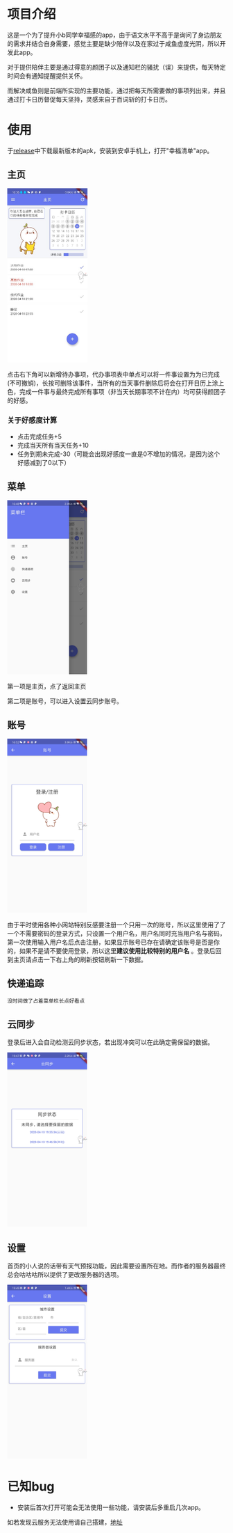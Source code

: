 # 项目介绍

这是一个为了提升小b同学幸福感的app，由于语文水平不高于是询问了身边朋友的需求并结合自身需要，感觉主要是缺少陪伴以及在家过于咸鱼虚度光阴，所以开发此app。

对于提供陪伴主要是通过得意的颜团子以及通知栏的骚扰（误）来提供，每天特定时间会有通知提醒提供关怀。

而解决咸鱼则是前端所实现的主要功能，通过把每天所需要做的事项列出来，并且通过打卡日历督促每天坚持，灵感来自于百词斩的打卡日历。

# 使用

于[release](https://github.com/Xander-C/Brain_hole/releases)中下载最新版本的apk，安装到安卓手机上，打开"幸福清单"app。

## 主页

<img src="./images/01.jpg" height=400px>

点击右下角可以新增待办事项，代办事项表中单点可以将一件事设置为为已完成(不可撤销)，长按可删除该事件，当所有的当天事件删除后将会在打开日历上涂上色，完成一件事与最终完成所有事项（非当天长期事项不计在内）均可获得颜团子的好感。

### 关于好感度计算

* 点击完成任务+5
* 完成当天所有当天任务+10
* 任务到期未完成-30（可能会出现好感度一直是0不增加的情况，是因为这个好感减到了0以下）

## 菜单

<img src="./images/02.jpg" height=400px>



第一项是主页，点了返回主页

第二项是账号，可以进入设置云同步账号。

## 账号

<img src="./images/03.jpg" height=400px>

由于平时使用各种小网站特别反感要注册一个只用一次的账号，所以这里使用了了一个不需要密码的登录方式，只设置一个用户名，用户名同时充当用户名与密码，第一次使用输入用户名后点击注册，如果显示账号已存在请确定该账号是否是你的，如果不是请不要使用登录，所以这里**建议使用比较特别的用户名** 。登录后回到主页请点击一下右上角的刷新按钮刷新一下数据。

## 快递追踪

``没时间做了占着菜单栏长点好看点``

## 云同步

登录后进入会自动检测云同步状态，若出现冲突可以在此确定需保留的数据。

<img src="./images/04.jpg" height=400px>

## 设置

首页的小人说的话带有天气预报功能，因此需要设置所在地。而作者的服务器最终总会咕咕咕所以提供了更改服务器的选项。

<img src="./images/05.jpg" height=400px>

# 已知bug

* 安装后首次打开可能会无法使用一些功能，请安装后多重启几次app。



如若发现云服务无法使用请自己搭建，[地址](https://github.com/Xander-C/brainHole_backend)